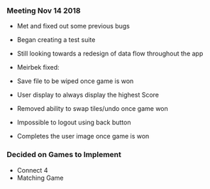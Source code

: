 ### Meeting Nov 14 2018
+ Met and fixed out some previous bugs
+ Began creating a test suite
+ Still looking towards a redesign of data flow throughout the app 

+ Meirbek fixed:
 + Save file to be wiped once game is won
 + User display to always display the highest Score
 + Removed ability to swap tiles/undo once game won
 + Impossible to logout using back button
 + Completes the user image once game is won
 
### Decided on Games to Implement
+ Connect 4
+ Matching Game